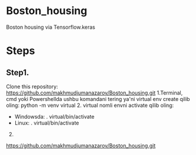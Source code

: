 # Boston_housing
Boston housing via Tensorflow.keras

# Steps

## Step1.
Clone this repository: https://github.com/makhmudjumanazarov/Boston_housing.git
1.Terminal, cmd yoki Powershellda ushbu komandani tering ya'ni virtual env create qilib oling:
  python -m venv virtual
2. virtual nomli envni activate qilib oling:
  - Windowsda: . virtual/bin/activate
  - Linux: . virtual/bin/activate
  
2.

https://github.com/makhmudjumanazarov/Boston_housing.git

